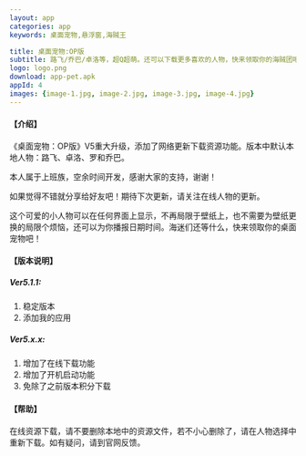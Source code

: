 ```yaml
---
layout: app
categories: app
keywords: 桌面宠物,悬浮窗,海贼王

title: 桌面宠物:OP版
subtitle: 路飞/乔巴/卓洛等，超Q超萌。还可以下载更多喜欢的人物，快来领取你的海贼团吧
logo: logo.png
download: app-pet.apk
appId: 4
images: {image-1.jpg, image-2.jpg, image-3.jpg, image-4.jpg}
---
```


#### 【介绍】 
《桌面宠物：OP版》V5重大升级，添加了网络更新下载资源功能。版本中默认本地人物：路飞、卓洛、罗和乔巴。 

本人属于上班族，空余时间开发，感谢大家的支持，谢谢！

如果觉得不错就分享给好友吧！期待下次更新，请关注在线人物的更新。

这个可爱的小人物可以在任何界面上显示，不再局限于壁纸上，也不需要为壁纸更换的局限个烦恼，还可以为你播报日期时间。海迷们还等什么，快来领取你的桌面宠物吧！



#### 【版本说明】 
##### Ver5.1.1: 
1. 稳定版本 
2. 添加我的应用 

##### Ver5.x.x: 
1. 增加了在线下载功能 
2. 增加了开机启动功能
4. 免除了之前版本积分下载


#### 【帮助】
在线资源下载，请不要删除本地中的资源文件，若不小心删除了，请在人物选择中重新下载。如有疑问，请到官网反馈。